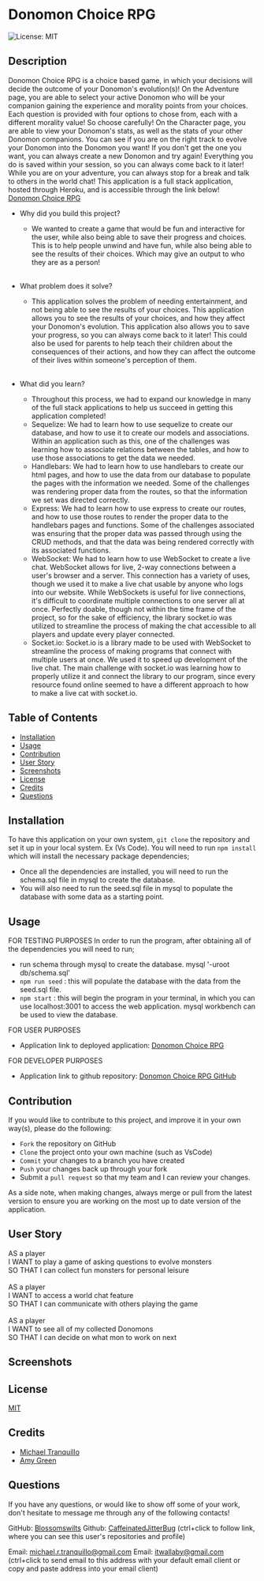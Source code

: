 # Donomon Choice RPG
![License: MIT](https://img.shields.io/badge/License-MIT-yellow.svg)

## Description
Donomon Choice RPG is a choice based game, in which your decisions will decide the outcome of your Donomon's evolution(s)!
On the Adventure page, you are able to select your active Donomon who will be your companion gaining the experience and morality points from your choices.
Each question is provided with four options to chose from, each with a different morality value! So choose carefully!
On the Character page, you are able to view your Donomon's stats, as well as the stats of your other Donomon companions. You can see if you are on the right track to evolve your Donomon into the Donomon you want!
If you don't get the one you want, you can always create a new Donomon and try again!
Everything you do is saved within your session, so you can always come back to it later!
While you are on your adventure, you can always stop for a break and talk to others in the world chat! 
This application is a full stack application, hosted through Heroku, and is accessible through the link below!<br>
[Donomon Choice RPG]()</br>

- Why did you build this project? 
    - We wanted to create a game that would be fun and interactive for the user, while also being able to save their progress and choices. This is to help people unwind and have fun, while also being able to see the results of their choices. Which may give an output to who they are as a person!<br></br>

- What problem does it solve?
    - This application solves the problem of needing entertainment, and not being able to see the results of your choices. This application allows you to see the results of your choices, and how they affect your Donomon's evolution. This application also allows you to save your progress, so you can always come back to it later!
    This could also be used for parents to help teach their children about the consequences of their actions, and how they can affect the outcome of their lives within someone's perception of them.<br></br>

- What did you learn?
    - Throughout this process, we had to expand our knowledge in many of the full stack applications to help us succeed in getting this application completed!
    - Sequelize: We had to learn how to use sequelize to create our database, and how to use it to create our models and associations. Within an application such as this, one of the challenges was learning how to associate relations between the tables, and how to use those associations to get the data we needed. 
    - Handlebars: We had to learn how to use handlebars to create our html pages, and how to use the data from our database to populate the pages with the information we needed. Some of the challenges was rendering proper data from the routes, so that the information we set was directed correctly. 
    - Express: We had to learn how to use express to create our routes, and how to use those routes to render the proper data to the handlebars pages and functions. Some of the challenges associated was ensuring that the proper data was passed through using the CRUD methods, and that the data was being rendered correctly with its associated functions.
    - WebSocket: We had to learn how to use WebSocket to create a live chat. WebSocket allows for live, 2-way connections between a user's browser and a server. This connection has a variety of uses, though we used it to make a live chat usable by anyone who logs into our website. While WebSockets is useful for live connections, it's difficult to coordinate multiple connections to one server all at once. Perfectly doable, though not within the time frame of the project, so for the sake of efficiency, the library socket.io was utilized to streamline the process of making the chat accessible to all players and update every player connected.
    - Socket.io: Socket.io is a library made to be used with WebSocket to streamline the process of making programs that connect with multiple users at once. We used it to speed up development of the live chat. The main challenge with socket.io was learning how to properly utilize it and connect the library to our program, since every resource found online seemed to have a different approach to how to make a live cat with socket.io.
    
## Table of Contents
* [Installation](#installation)
* [Usage](#usage)
* [Contribution](#contribution)
* [User Story](#user-story)
* [Screenshots](#screenshots)
* [License](#license)
* [Credits](#credits)
* [Questions](#questions)


## Installation
To have this application on your own system, `git clone` the repository and set it up in your local system. Ex (Vs Code).
You will need to run `npm install` which will install the necessary package dependencies;
* Once all the dependencies are installed, you will need to run the schema.sql file in mysql to create the database. 
* You will also need to run the seed.sql file in mysql to populate the database with some data as a starting point.

## Usage
FOR TESTING PURPOSES
In order to run the program, after obtaining all of the dependencies you will need to run;
* run schema through mysql to create the database. mysql '-uroot db/schema.sql'
* `npm run seed` : this will populate the database with the data from the seed.sql file.
* `npm start` : this will begin the program in your terminal, in which you can use localhost:3001 to access the web application. mysql workbench can be used to view the database.

FOR USER PURPOSES
* Application link to deployed application: [Donomon Choice RPG](https://frozen-cliffs-11727-ff4251073048.herokuapp.com/)

FOR DEVELOPER PURPOSES
* Application link to github repository: [Donomon Choice RPG GitHub](https://github.com/Blossomswilts/Donomon-Choice-RPG)

## Contribution
If you would like to contribute to this project, and improve it in your own way(s), please do the following:
- `Fork` the repository on GitHub
- `Clone` the project onto your own machine (such as VsCode)
- `Commit` your changes to a branch you have created
- `Push` your changes back up through your fork
- Submit a `pull request` so that my team and I can review your changes.

As a side note, when making changes, always merge or pull from the latest version to ensure you are working on the most up to date version of the application. 

## User Story
AS a player<br>
I WANT to play a game of asking questions to evolve monsters<br>
SO THAT I can collect fun monsters for personal leisure<br></br>
AS a player<br>
I WANT to access a world chat feature<br>
SO THAT I can communicate with others playing the game<br></br>
AS a player<br>
I WANT to see all of my collected Donomons<br>
SO THAT I can decide on what mon to work on next<br>



## Screenshots

## License
[MIT](https://choosealicense.com/licenses/mit/)

## Credits
* [Michael Tranquillo](https://github.com/Blossomswilts)
* [Amy Green](https://github.com/CaffeinatedJitterBug)

## Questions
If you have any questions, or would like to show off some of your work, don't hesitate to message me through any of the following contacts!

GitHub: [Blossomswilts](https://github.com/Blossomswilts)
Github: [CaffeinatedJitterBug](https://github.com/CaffeinatedJitterBug)
(ctrl+click to follow link, where you can see this user's repositories and profile)
    

Email: michael.r.tranquillo@gmail.com
Email: itwallaby@gmail.com
(ctrl+click to send email to this address with your default email client or copy and paste address into your email client)
